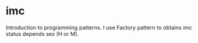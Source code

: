 # imc
Introduction to programming patterns. I use Factory pattern to obtains imc status depends sex (H or M).
